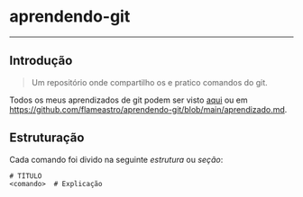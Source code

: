 # aprendendo-git

---

## Introdução

> Um repositório onde compartilho os e pratico comandos do git.

Todos os meus aprendizados de git podem ser visto [aqui](aprendizado.md) ou em https://github.com/flameastro/aprendendo-git/blob/main/aprendizado.md.

## Estruturação
Cada comando foi divido na seguinte *estrutura* ou *seção*:
``` txt
# TÍTULO
<comando>  # Explicação
```
